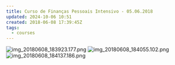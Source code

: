 ```yaml
---
title: Curso de Finanças Pessoais Intensivo - 05.06.2018
updated: 2024-10-06 10:51
created: 2018-06-08 17:39:45Z
tags:
  - courses
---
```


![img_20180608_183923.177.png](../../_resources/img_20180608_183923.177.png)
![img_20180608_184055.102.png](../../_resources/img_20180608_184055.102.png)
![img_20180608_184137.186.png](../../_resources/img_20180608_184137.186.png)